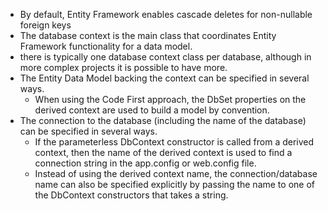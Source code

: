 -   By default, Entity Framework enables cascade deletes for non-nullable foreign keys
-   The database context is the main class that coordinates Entity Framework functionality for a data model.
-   there is typically one database context class per database, although in more complex projects it is possible to have more.
-   The Entity Data Model backing the context can be specified in several ways.
    -   When using the Code First approach, the DbSet<TEntity> properties on the derived context are used to build a model by convention.
-   The connection to the database (including the name of the database) can be specified in several ways.
    -   If the parameterless DbContext constructor is called from a derived context, then the name of the derived context is used to find a connection string in the app.config or web.config file.
    -   Instead of using the derived context name, the connection/database name can also be specified explicitly by passing the name to one of the DbContext constructors that takes a string.
